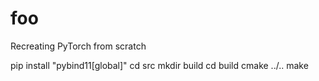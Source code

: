 # foo
Recreating PyTorch from scratch

pip install "pybind11[global]"
cd src
mkdir build
cd build
cmake ../..
make
